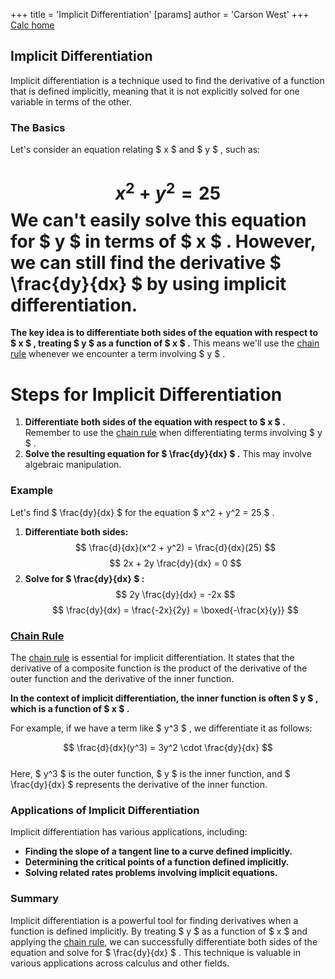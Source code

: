 +++
 title = 'Implicit Differentiation'
[params]
	author = 'Carson West'
+++
[Calc home](./../calc-home/)
## Implicit Differentiation

Implicit differentiation is a technique used to find the derivative of a function that is defined implicitly, meaning that it is not explicitly solved for one variable in terms of the other. 

### The Basics

Let's consider an equation relating  $ x $  and  $ y $ , such as:
#  $$ x^2 + y^2 = 25 $$  We can't easily solve this equation for  $ y $  in terms of  $ x $ . However, we can still find the derivative  $ \frac{dy}{dx} $  by using implicit differentiation.

**The key idea is to differentiate both sides of the equation with respect to  $ x $ , treating  $ y $  as a function of  $ x $ .** This means we'll use the [chain rule](./../chain-rule/) whenever we encounter a term involving  $ y $ .

# Steps for Implicit Differentiation

1. **Differentiate both sides of the equation with respect to  $ x $ .** Remember to use the [chain rule](./../chain-rule/) when differentiating terms involving  $ y $ . 
2. **Solve the resulting equation for  $ \frac{dy}{dx} $ .** This may involve algebraic manipulation.

### Example

Let's find  $ \frac{dy}{dx} $  for the equation  $ x^2 + y^2 = 25 $ .

1. **Differentiate both sides:**
    $$ \frac{d}{dx}(x^2 + y^2) = \frac{d}{dx}(25) $$      $$ 2x + 2y \frac{dy}{dx} = 0 $$  
2. **Solve for  $ \frac{dy}{dx} $ :**
    $$ 2y \frac{dy}{dx} = -2x $$      $$ \frac{dy}{dx} = \frac{-2x}{2y} = \boxed{-\frac{x}{y}} $$  
### [Chain Rule](./../chain-rule/)

The [chain rule](./../chain-rule/) is essential for implicit differentiation. It states that the derivative of a composite function is the product of the derivative of the outer function and the derivative of the inner function.

**In the context of implicit differentiation, the inner function is often  $ y $ , which is a function of  $ x $ .** 

For example, if we have a term like  $ y^3 $ , we differentiate it as follows:

 $$ \frac{d}{dx}(y^3) = 3y^2 \cdot \frac{dy}{dx} $$  
Here,  $ y^3 $  is the outer function,  $ y $  is the inner function, and  $ \frac{dy}{dx} $  represents the derivative of the inner function.
### Applications of Implicit Differentiation

Implicit differentiation has various applications, including:

* **Finding the slope of a tangent line to a curve defined implicitly.**
* **Determining the critical points of a function defined implicitly.**
* **Solving related rates problems involving implicit equations.**

### Summary

Implicit differentiation is a powerful tool for finding derivatives when a function is defined implicitly. By treating  $ y $  as a function of  $ x $  and applying the [chain rule](./../chain-rule/), we can successfully differentiate both sides of the equation and solve for  $ \frac{dy}{dx} $ . This technique is valuable in various applications across calculus and other fields. 
